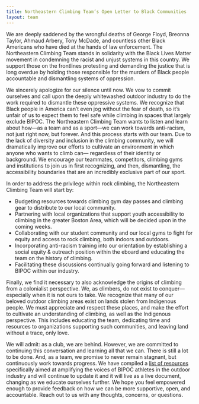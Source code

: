 ```yaml
---
title: Northeastern Climbing Team’s Open Letter to Black Communities
layout: team
---
```


We are deeply saddened by the wrongful deaths of George Floyd, Breonna Taylor, Ahmaud Arbery,
Tony McDade, and countless other Black Americans who have died at the hands of law enforcement.
The Northeastern Climbing Team stands in solidarity with the Black Lives Matter movement in
condemning the racist and unjust systems in this country. We support those on the frontlines
protesting and demanding the justice that is long overdue by holding those responsible for the
murders of Black people accountable and dismantling systems of oppression.

We sincerely apologize for our silence until now. We vow to commit ourselves and call upon the
deeply whitewashed outdoor industry to do the work required to dismantle these oppressive systems.
We recognize that Black people in America can’t even jog without the fear of death, so it’s unfair
of us to expect them to feel safe while climbing in spaces that largely exclude BIPOC. The Northeastern
Climbing Team wants to listen and learn about how—as a team and as a sport—we can work towards
anti-racism, not just right now, but forever. And this process starts with our team. Due to the
lack of diversity and inclusion in the climbing community, we will dramatically improve our efforts
to cultivate an environment in which anyone who wants to climb can— regardless of their identity or
background. We encourage our teammates, competitors, climbing gyms and institutions to join us in
first recognizing, and then, dismantling, the accessibility boundaries that are an incredibly
exclusive part of our sport.

In order to address the privilege within rock climbing, the Northeastern Climbing Team will start
by:
* Budgeting resources towards climbing gym day passes and climbing gear to distribute to our local
community.
* Partnering with local organizations that support youth accessibility to climbing in the greater
Boston Area, which will be decided upon in the coming weeks.
* Collaborating with our student community and our local gyms to fight for equity and access to
rock climbing, both indoors and outdoors.
* Incorporating anti-racism training into our orientation by establishing a social equity &
outreach position within the eboard and educating the team on the history of climbing.
* Facilitating these discussions continually going forward and listening to BIPOC within our
industry.

Finally, we find it necessary to also acknowledge the origins of climbing from a colonialist
perspective. We, as climbers, do not exist to conquer—especially when it is not ours to take. We
recognize that many of our beloved outdoor climbing areas exist on lands stolen from Indigenous
people. We must appreciate and respect these places, and make the effort to cultivate an
understanding of climbing, as well as the Indigenous perspective. This includes educating the team,
dedicating time and resources to organizations supporting such communities, and leaving land without
a trace, only love.

We will admit: as a club, we are behind. However, we are committed to continuing this conversation
and learning all that we can. There is still a lot to be done. And, as a team, we promise to never
remain stagnant, but continuously work towards progress.  We have compiled a [list of resources](https://docs.google.com/document/u/0/d/1D0LZb6QtCSVVTO1zKRNr70wFOmDM6--qvyrvA2a1Hyc/mobilebasic)
specifically aimed at amplifying the voices of BIPOC athletes in the outdoor industry
and will continue to update it and it will live as a live document, changing as
we educate ourselves further. We hope you feel empowered enough to provide feedback on how we can be
more supportive, open, and accountable. Reach out to us with any thoughts, concerns, or questions.

